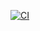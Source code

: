 [![CI](https://github.com/wba6/AG-Math/actions/workflows/cmake-multi-platform.yml/badge.svg)](https://github.com/wba6/AG-Math/actions/workflows/cmake-multi-platform.yml)
